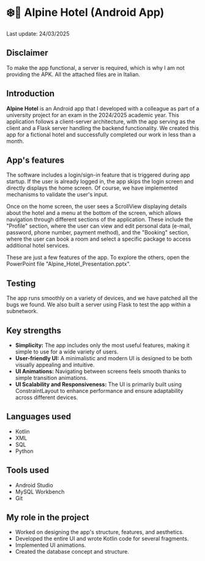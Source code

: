 # ❄️📲 Alpine Hotel (Android App)
Last update: 24/03/2025
## Disclaimer
To make the app functional, a server is required, which is why I am not providing the APK. All the attached files are in Italian.
## Introduction
**Alpine Hotel** is an Android app that I developed with a colleague as part of a university project for an exam in the 2024/2025 academic year. This application follows a client-server architecture, with the app serving as the client and a Flask server handling the backend functionality.
We created this app for a fictional hotel and successfully completed our work in less than a month.
## App's features
The software includes a login/sign-in feature that is triggered during app startup. If the user is already logged in, the app skips the login screen and directly displays the home screen. Of course, we have implemented mechanisms to validate the user's input.

Once on the home screen, the user sees a ScrollView displaying details about the hotel and a menu at the bottom of the screen, which allows navigation through different sections of the application. These include the "Profile" section, where the user can view and edit personal data (e-mail, password, phone number, payment method), and the "Booking" section, where the user can book a room and select a specific package to access additional hotel services.

These are just a few features of the app. To explore the others, open the PowerPoint file "Alpine_Hotel_Presentation.pptx".
## Testing
The app runs smoothly on a variety of devices, and we have patched all the bugs we found. We also built a server using Flask to test the app within a subnetwork.
## Key strengths
- **Simplicity:** The app includes only the most useful features, making it simple to use for a wide variety of users.
- **User-friendly UI:** A minimalistic and modern UI is designed to be both visually appealing and intuitive.
- **UI Animations:** Navigating between screens feels smooth thanks to simple transition animations.
- **UI Scalability and Responsiveness:** The UI is primarily built using ConstraintLayout to enhance performance and ensure adaptability across different devices.
## Languages used
- Kotlin
- XML
- SQL
- Python
## Tools used
- Android Studio
- MySQL Workbench
- Git
## My role in the project
- Worked on designing the app's structure, features, and aesthetics.
- Developed the entire UI and wrote Kotlin code for several fragments.
- Implemented UI animations.
- Created the database concept and structure.
